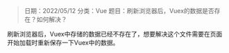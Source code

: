> 日期：2022/05/12
分类：Vue
题目：刷新浏览器后，Vuex的数据是否存在？如何解决？

刷新浏览器后，Vuex中存储的数据已经不存在了，想要解决这个文件需要在页面开始加载时重新保存一下Vuex中的数据。

